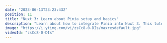 ```yaml
---
date: "2023-06-13T23:23:43Z"
position: 11
title: "Nuxt 3: Learn about Pinia setup and basics"
description: "Learn about how to integrate Pinia into Nuxt 3. This tutorial covers integration tips and tricks and Pinia basics.\n\nFollow me here:\nWebsite: https://timbenniks.dev\nTwitter: https://twitter.com/timbenniks\nGithub: https://github.com/timbenniks"
image: "https://i.ytimg.com/vi/zsCc8-0-DIs/maxresdefault.jpg"
videoId: "zsCc8-0-DIs"
---
```


